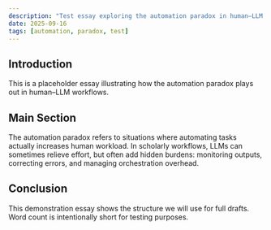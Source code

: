 ```yaml
---
description: "Test essay exploring the automation paradox in human–LLM workflows"
date: 2025-09-16
tags: [automation, paradox, test]
---
```


## Introduction

This is a placeholder essay illustrating how the automation paradox plays out in human–LLM workflows.

## Main Section

The automation paradox refers to situations where automating tasks actually increases human workload. In scholarly workflows, LLMs can sometimes relieve effort, but often add hidden burdens: monitoring outputs, correcting errors, and managing orchestration overhead.

## Conclusion

This demonstration essay shows the structure we will use for full drafts. Word count is intentionally short for testing purposes.
